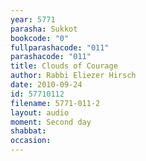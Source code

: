 ```yaml
---
year: 5771
parasha: Sukkot
bookcode: "0"
fullparashacode: "011"
parashacode: "011"
title: Clouds of Courage
author: Rabbi Eliezer Hirsch
date: 2010-09-24
id: 57710112
filename: 5771-011-2
layout: audio
moment: Second day
shabbat: 
occasion: 
---
```


